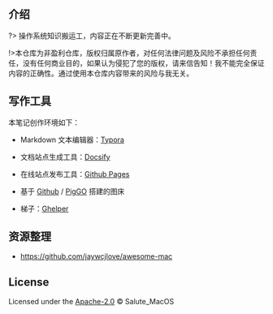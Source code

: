 ## 介绍

?> 操作系统知识搬运工，内容正在不断更新完善中。

!>本仓库为非盈利仓库，版权归属原作者，对任何法律问题及风险不承担任何责任，没有任何商业目的，如果认为侵犯了您的版权，请来信告知！我不能完全保证内容的正确性。通过使用本仓库内容带来的风险与我无关。



## 写作工具

本笔记创作环境如下：

- Markdown 文本编辑器：[Typora](https://typoraio.cn/) 
- 文档站点生成工具：[Docsify](https://github.com/docsifyjs/docsify/)

- 在线站点发布工具：[Github Pages](https://pages.github.com/)
- 基于 [Github](https://github.com/) / [PigGO](https://github.com/Molunerfinn/PicGo) 搭建的图床
- 梯子：[Ghelper](http://googlehelper.net/)



## 资源整理

- https://github.com/jaywcjlove/awesome-mac

## License

Licensed under the [Apache-2.0](http://choosealicense.com/licenses/apache/) © Salute_MacOS
